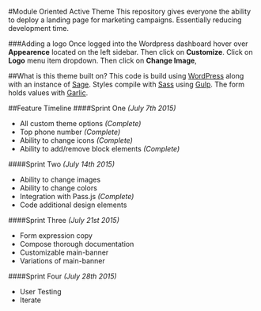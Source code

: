 #Module Oriented Active Theme
This repository gives everyone the ability to deploy a landing page for marketing campaigns. Essentially reducing development time.

###Adding a logo
Once logged into the Wordpress dashboard hover over **Appearence** located on the left sidebar. Then click on **Customize**. Click on **Logo** menu item dropdown. Then click on **Change Image**, 


##What is this theme built on?
This code is build using [WordPress](http://wordpress.org) along with an instance of [Sage](https://github.com/roots/sage). Styles compile with [Sass](http://sass-lang.com/) using [Gulp](http://gulpjs.com/). The form holds values with [Garlic](http://garlicjs.org/).

##Feature Timeline
####Sprint One *(July 7th 2015)*
- All custom theme options *(Complete)*
- Top phone number *(Complete)*
- Ability to change icons *(Complete)*
- Ability to add/remove block elements *(Complete)*

####Sprint Two *(July 14th 2015)*
- Ability to change images 
- Ability to change colors
- Integration with Pass.js *(Complete)*
- Code additional design elements

####Sprint Three *(July 21st 2015)*
- Form expression copy 
- Compose thorough documentation
- Customizable main-banner
- Variations of main-banner

####Sprint Four *(July 28th 2015)*
- User Testing
- Iterate